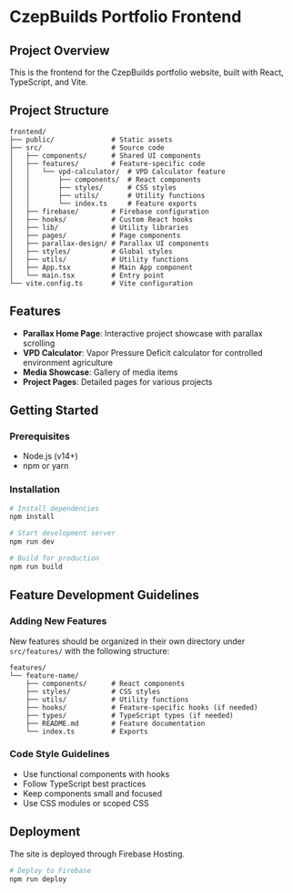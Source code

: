 # CzepBuilds Portfolio Frontend

## Project Overview
This is the frontend for the CzepBuilds portfolio website, built with React, TypeScript, and Vite.

## Project Structure

```
frontend/
├── public/              # Static assets
├── src/                 # Source code
│   ├── components/      # Shared UI components
│   ├── features/        # Feature-specific code
│   │   └── vpd-calculator/  # VPD Calculator feature
│   │       ├── components/  # React components
│   │       ├── styles/      # CSS styles
│   │       ├── utils/       # Utility functions
│   │       └── index.ts     # Feature exports
│   ├── firebase/        # Firebase configuration
│   ├── hooks/           # Custom React hooks
│   ├── lib/             # Utility libraries
│   ├── pages/           # Page components
│   ├── parallax-design/ # Parallax UI components
│   ├── styles/          # Global styles
│   ├── utils/           # Utility functions
│   ├── App.tsx          # Main App component
│   └── main.tsx         # Entry point
└── vite.config.ts       # Vite configuration
```

## Features
- **Parallax Home Page**: Interactive project showcase with parallax scrolling
- **VPD Calculator**: Vapor Pressure Deficit calculator for controlled environment agriculture
- **Media Showcase**: Gallery of media items
- **Project Pages**: Detailed pages for various projects

## Getting Started

### Prerequisites
- Node.js (v14+)
- npm or yarn

### Installation
```bash
# Install dependencies
npm install

# Start development server
npm run dev

# Build for production
npm run build
```

## Feature Development Guidelines

### Adding New Features
New features should be organized in their own directory under `src/features/` with the following structure:

```
features/
└── feature-name/
    ├── components/      # React components
    ├── styles/          # CSS styles
    ├── utils/           # Utility functions
    ├── hooks/           # Feature-specific hooks (if needed)
    ├── types/           # TypeScript types (if needed)
    ├── README.md        # Feature documentation
    └── index.ts         # Exports
```

### Code Style Guidelines
- Use functional components with hooks
- Follow TypeScript best practices
- Keep components small and focused
- Use CSS modules or scoped CSS

## Deployment
The site is deployed through Firebase Hosting.

```bash
# Deploy to Firebase
npm run deploy
```
